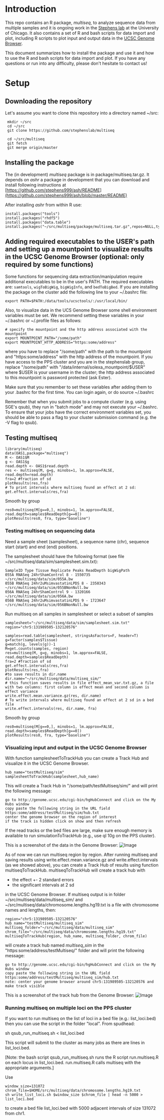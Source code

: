 # Introduction

This repo contains an R package, *multiseq*, to analyze sequence data from multiple samples and it is ongoing work in the [Stephens lab](http://stephenslab.uchicago.edu/) at the University of Chicago. It also contains a set of R and bash scripts for data import and plot, including R scripts to plot input and output data in the [UCSC Genome Browser](http://genome.ucsc.edu/). 

This document summarizes how to install the package and use it and how to use the R and bash scripts for data import and plot. If you have any questions or run into any difficulty, please don't hesitate to contact us!


# Setup

## Downloading the repository

Let's assume you want to clone this repository into a directory named ~/src:

     mkdir ~/src
     cd ~/src
     git clone https://github.com/stephenslab/multiseq

     cd ~/src/multiseq
     git fetch
     git merge origin/master

## Installing the package

The (in development) *multiseq* package is in package/multiseq.tar.gz. 
It depends on *ashr* a package in development that you can download and install following instructions at [https://github.com/stephens999/ash/README](https://github.com/stephens999/ash/blob/master/README)

After installing *ashr* from within R use:

    install.packages("tools")
    install.packages("rhdf5")
    install.packages("data.table")
    install.packages("~/src/multiseq/package/multiseq.tar.gz",repos=NULL,type="source")

## Adding required executables to the USER's path and setting up a mountpoint to visualize results in the UCSC Genome Browser (optional: only required by some functions)

Some functions for sequencing data extraction/manipulation require additional executables to be in the user's PATH. The required executables are: `samtools`, `wigToBigWig`, `bigWigInfo`, and `bedToBigBed`. If you are installing the package on the cluster add the following line to your ~/.bashrc file:

    export PATH=$PATH:/data/tools/ucsctools/:/usr/local/bin/

Also, to visualize data in the UCS Genome Browser some shell environment variables must be set. We recommend setting these variables in your ~/.bashrc or ~/.profile files as follows:

    # specify the mountpoint and the http address associated with the mountpoint
    export MOUNTPOINT_PATH="/some/path"
    export MOUNTPOINT_HTTP_ADDRESS="https:some/address"

where you have to replace "/some/path" with the path to the mountpoint and "https:some/address" with the http address of the mountpoint. If you have access to the PPS cluster and you are in the stephenslab group, replace "/some/path" with "/data/internal/solexa_mountpoint/$USER" where $USER is your username in the cluster; the http address associated to this mountpoint is password protected (ask Ester).

Make sure that you remember to set these variables after adding them to your .bashrc for the first time. You can login again, or do source ~/.bashrc

Remember that when you submit jobs to a compute cluster (e.g. using SGE's qsub), they run in "batch mode" and may not execute your ~/.bashrc. To ensure that your jobs have the correct environment variables set, you should be able to pass a flag to your cluster submission command (e.g. the -V flag to qsub).

## Testing multiseq

    library(multiseq)
    data(OAS1,package="multiseq")
    M <- OAS1$M
    g <- OAS1$g
    read.depth <- OAS1$read.depth
    res <- multiseq(M, g=g, minobs=1, lm.approx=FALSE, read.depth=read.depth)
    fra=2 #fraction of sd
    plotResults(res,fra)
    # To print intervals where multiseq found an effect at 2 sd:
    get.effect.intervals(res,fra)

Smooth by group

    res0=multiseq(M[g==0,], minobs=1, lm.approx=FALSE, read.depth=samples$ReadDepth[g==0])
    plotResults(res0, fra, type="baseline")

### Testing multiseq on sequencing data

Need a sample sheet (samplesheet), a sequence name (chr), sequence start (start) and end (end) positions.

The samplesheet should have the following format (see file ~/src/multiseq/data/sim/samplesheet.sim.txt):

    SampleID Type Tissue Replicate Peaks ReadDepth bigWigPath
    055A RNASeq 24hrShamControl 8 - 1550735 ~/src/multiseq/data/sim/055A.bw
    055B RNASeq 24hr2uMsimvastatinLPDS 8 - 2350343 ~/src/multiseq/data/sim/055BNonNull.bw
    056A RNASeq 24hrShamControl 9 - 1320166 ~/src/multiseq/data/sim/056A.bw
    056B RNASeq 24hr2uMsimvastatinLPDS 9 - 1723647 ~/src/multiseq/data/sim/056BNonNull.bw

Run multiseq on all samples in samplesheet or select a subset of samples

    samplesheet="~/src/multiseq/data/sim/samplesheet.sim.txt"
    region="chr5:131989505-132120576"

    samples=read.table(samplesheet, stringsAsFactors=F, header=T) 
    g=factor(samples$Tissue) 
    g=match(g, levels(g))-1
    M=get.counts(samples, region) 
    res=multiseq(M, g=g, minobs=1, lm.approx=FALSE, read.depth=samples$ReadDepth)
    fra=2 #fraction of sd
    get.effect.intervals(res,fra)
    plotResults(res,fra)
    #to save results in dir.name
    dir.name="~/src/multiseq/data/multiseq_sim/"
    # this function saves results in file effect_mean_var.txt.gz, a file with two columns: first column is effect mean and second column is effect variance
    write.effect.mean.variance.gz(res, dir.name)
    # To write intervals where multiseq found an effect at 2 sd in a bed file
    write.effect.intervals(res, dir.name, fra)

Smooth by group

    res0=multiseq(M[g==0,], minobs=1, lm.approx=FALSE, read.depth=samples$ReadDepth[g==0]) 
    plotResults(res0, fra, type="baseline")

### Visualizing input and output in the UCSC Genome Browser

With function samplesheetToTrackHub you can create a Track Hub and visualize it in the UCSC Genome Browser.

    hub_name="testMultiseq/sim"
    samplesheetToTrackHub(samplesheet,hub_name)

This will create a Track Hub in "/some/path/testMultiseq/sim/" and will print the following message:

    go to http://genome.ucsc.edu/cgi-bin/hgHubConnect and click on the My Hubs window    
    copy paste the following string in the URL field
    https:some/address/testMultiseq/sim/hub.txt
    center the genome browser on the region of interest
    if the track is hidden click on show and then refresh

If the read tracks or the bed files are large, make sure enough memory is available to run simulationToTrackHub (e.g., use ql 10g on the PPS cluster).

This is a screenshot of the data in the Genome Browser:
![Image](data/sim/sim.png?raw=true)

As of now we can run multiseq region by region. After running multiseq and saving results using write.effect.mean.variance.gz and write.effect.intervals (as we showed above), you can create a Track Hub of results using function multiseqToTrackHub. multiseqToTrackHub will create a track hub with
- the effect +- 2 standard errors
- the significant intervals at 2 sd

in the UCSC Genome Browser. If multiseq output is in folder ~/src/multiseq/data/multiseq_sim/ and ~/src/multiseq/data/chromosome.lengths.hg19.txt is a file with chromosome names and lengths, then:

    region="chr5:131989505-132120576"
    hub_name="testMultiseq/multiseq_sim"
    multiseq_folder="~/src/multiseq/data/multiseq_sim"
    chrom_file="~/src/multiseq/data/chromosome.lengths.hg19.txt"
    multiseqToTrackHub(region, hub_name, multiseq_folder, chrom_file)

will create a track hub named *multiseq_sim* in the "https:some/address/testMultiseq/" folder and will print the following message:
  
    go to http://genome.ucsc.edu/cgi-bin/hgHubConnect and click on the My Hubs window
    copy paste the following string in the URL field
    https:some/address/testMultiseq/multiseq_sim/hub.txt
    note: center your genome browser around chr5:131989505-132120576 and make track visible

This is a screenshot of the track hub from the Genome Browser:
![Image](data/sim/multiseq.png?raw=true)

### Running multiseq on multiple loci on the PPS cluster

If you want to run multiseq on the list of loci in a bed file (e.g.: list_loci.bed) then you can use the script in the folder "local". From spudhead:

   sh qsub_run_multiseq.sh < list_loci.bed

This script will submit to the cluster as many jobs as there are lines in list_loci.bed.

[Note: the bash script qsub_run_multiseq.sh runs the R script run.multiseq.R on each locus in list_loci.bed. run.multiseq.R calls multiseq with the appropriate arguments.]
 
Use
 
    window_size=131072
    chrom_file=$HOME/src/multiseq/data/chromosome.lengths.hg19.txt
    sh write_list_loci.sh $window_size $chrom_file | head -n 5000 > list_loci.bed

to create a bed file list_loci.bed with 5000 adjacent intervals of size 131072 from chr1.
